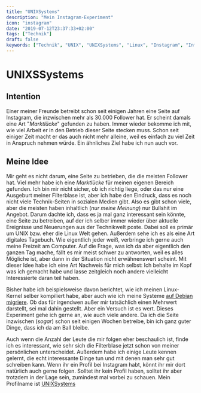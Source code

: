 ```yaml
---
title: "UNIXSystems"
description: "Mein Instagram-Experiment"
icon: "instagram"
date: "2019-07-12T23:37:33+02:00"
tags: ["Technik"]
draft: false
keywords: ["Technik", "UNIX", "UNIXSystems", "Linux", "Instagram", "Influencer", "Tagebuch", "Experiment"]
---
```


UNIXSSystems
============

Intention
---------
Einer meiner Freunde betreibt schon seit einigen Jahren eine Seite auf Instagram, die inzwischen mehr als 30.000 Follower hat. Er scheint damals eine Art "_Marktlücke_" gefunden zu haben. Immer wieder bekomme ich mit, wie viel Arbeit er in den Betrieb dieser Seite stecken muss. Schon seit einiger Zeit macht er das auch nicht mehr alleine, weil es einfach zu viel Zeit in Anspruch nehmen würde. Ein ähnliches Ziel habe ich nun auch vor.

Meine Idee
----------
Mir geht es nicht darum, eine Seite zu betrieben, die die meisten Follower hat. Viel mehr habe ich eine _Marktlücke_ für meinen eigenen Bereich gefunden. Ich bin mir nicht sicher, ob ich richtig liege, oder das nur eine Ausgeburt meiner Filterblase ist, aber ich habe den Eindruck, dass es noch nicht viele Technik-Seiten in sozialen Medien gibt. Also es gibt schon viele, aber die meisten haben inhaltlich (_nur meine Meinung_) nur Bullshit im Angebot. Darum dachte ich, dass es ja mal ganz interessant sein könnte, eine Seite zu betreiben, auf der ich selber immer wieder über aktuelle Ereignisse und Neuerungen aus der Technikwelt poste. Dabei soll es primär um UNIX bzw. eher die Linux Welt gehen. Außerdem sehe ich es als eine Art digitales Tagebuch. Wie eigentlich jeder weiß, verbringe ich gerne auch meine Freizeit am Computer. Auf die Frage, was ich da aber eigentlich den ganzen Tag mache, fällt es mir meist schwer zu antworten, weil es alles Mögliche ist, aber dann in der Situation nicht erwähnenswert scheint. Mit dieser Idee habe ich eine Art Nachweis für mich selbst: Ich behalte im Kopf was ich gemacht habe und lasse zeitgleich noch andere vielleicht Interessierte daran teil haben.

Bisher habe ich beispielsweise davon berichtet, wie ich meinen Linux-Kernel selber kompiliert habe, aber auch wie ich meine Systeme [auf Debian migriere](/post/ubuntu_debian_migration/). Ob das für irgendwen außer mir tatsächlich einen Mehrwert darstellt, sei mal dahin gestellt. Aber ein Versuch ist es wert. Dieses Experiment gehe ich gerne an, wie auch viele andere. Da ich die Seite inzwischen (_sogar_) schon seit einigen Wochen betreibe, bin ich ganz guter Dinge, dass ich da am Ball bleibe.

Auch wenn die Anzahl der Leute die mir folgen eher beschaulich ist, finde ich es interessant, wie sehr sich die Filterblase jetzt schon von meiner persönlichen unterscheidet. Außerdem habe ich einige Leute kennen gelernt, die echt interessante Dinge tun und mit denen man sehr gut schreiben kann. Wenn ihr ein Profil bei Instagram habt, könnt ihr mir dort natürlich auch gerne folgen. Solltet ihr kein Profil haben, solltet ihr aber trotzdem in der Lage sein, zumindest mal vorbei zu schauen. Mein Profilname ist [UNIXSystems](https://instagram.com/unix_systems)
